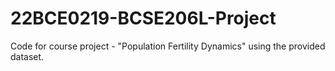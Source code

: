 # 22BCE0219-BCSE206L-Project
Code for course project  - "Population Fertility Dynamics" using the provided dataset.
